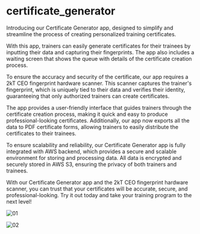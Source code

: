 # certificate_generator


Introducing our Certificate Generator app, designed to simplify and streamline the process of creating personalized training certificates.

With this app, trainers can easily generate certificates for their trainees by inputting their data and capturing their fingerprints. The app also includes a waiting screen that shows the queue with details of the certificate creation process.

To ensure the accuracy and security of the certificate, our app requires a 2kT CEO fingerprint hardware scanner. This scanner captures the trainer's fingerprint, which is uniquely tied to their data and verifies their identity, guaranteeing that only authorized trainers can create certificates.

The app provides a user-friendly interface that guides trainers through the certificate creation process, making it quick and easy to produce professional-looking certificates. Additionally, our app now exports all the data to PDF certificate forms, allowing trainers to easily distribute the certificates to their trainees.

To ensure scalability and reliability, our Certificate Generator app is fully integrated with AWS backend, which provides a secure and scalable environment for storing and processing data. All data is encrypted and securely stored in AWS S3, ensuring the privacy of both trainers and trainees.

With our Certificate Generator app and the 2kT CEO fingerprint hardware scanner, you can trust that your certificates will be accurate, secure, and professional-looking. Try it out today and take your training program to the next level!



![01](https://user-images.githubusercontent.com/65570842/221542597-2d34c361-f34e-4ebe-8ef3-636c35cc2751.png)

![02](https://user-images.githubusercontent.com/65570842/221542614-c54d92a8-70af-46b8-ac05-a100262e3681.png)

